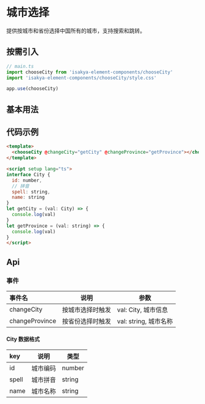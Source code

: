 # 城市选择
提供按城市和省份选择中国所有的城市，支持搜索和跳转。


## 按需引入
``` js
// main.ts
import chooseCity from 'isakya-element-components/chooseCity'
import 'isakya-element-components/chooseCity/style.css'

app.use(chooseCity)
```

## 基本用法
<client-only>
  <chooseCity @changeCity="getCity" @changeProvince="getProvince"></chooseCity>
</client-only>

<script setup lang="ts">
interface City {
  id: number,
  // 拼音
  spell: string,
  name: string
}
let getCity = (val: City) => {
  console.log(val)
}
let getProvince = (val: string) => {
  console.log(val)
}
</script>

## 代码示例
``` html
<template>
  <chooseCity @changeCity="getCity" @changeProvince="getProvince"></chooseCity>
</template>

<script setup lang="ts">
interface City {
  id: number,
  // 拼音
  spell: string,
  name: string
}
let getCity = (val: City) => {
  console.log(val)
}
let getProvince = (val: string) => {
  console.log(val)
}
</script>
```

##  Api
### 事件

| 事件名 | 说明 | 参数 |
| :---- | ---- | ---- |
| changeCity | 按城市选择时触发 | val: City, 城市信息 |
| changeProvince | 按省份选择时触发 | val: string, 城市名称 |

#### City 数据格式
| key | 说明 | 类型 |
| :---- | ---- | ---- |
| id | 城市编码 | number|
| spell | 城市拼音 | string |
| name | 城市名称 | string |



